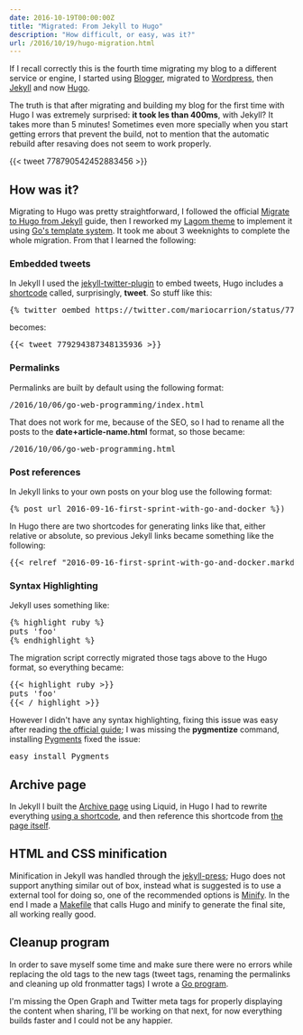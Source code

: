 ```yaml
---
date: 2016-10-19T00:00:00Z
title: "Migrated: From Jekyll to Hugo"
description: "How difficult, or easy, was it?"
url: /2016/10/19/hugo-migration.html
---
```


If I recall correctly this is the fourth time migrating my blog to a different service or engine, I started using [Blogger](https://en.wikipedia.org/wiki/Blogger_(service)), migrated to [Wordpress](https://en.wikipedia.org/wiki/WordPress), then [Jekyll](https://jekyllrb.com/) and now [Hugo](https://gohugo.io/).

The truth is that after migrating and building my blog for the first time with Hugo I was extremely surprised: **it took les than 400ms**, with Jekyll? It takes more than 5 minutes! Sometimes even more specially when you start getting errors that prevent the build, not to mention that the automatic rebuild after resaving does not seem to work properly.

{{< tweet 778790542452883456 >}}

## How was it?

Migrating to Hugo was pretty straightforward, I followed the official [Migrate to Hugo from Jekyll](https://gohugo.io/tutorials/migrate-from-jekyll/) guide, then I reworked my [Lagom theme](https://github.com/swanson/lagom) to implement it using [Go's template system](http://gohugo.io/templates/go-templates/). It took me about 3 weeknights to complete the whole migration. From that I learned the following:

### Embedded tweets

In Jekyll I used the [jekyll-twitter-plugin](https://github.com/rob-murray/jekyll-twitter-plugin) to embed tweets, Hugo includes a [shortcode](https://gohugo.io/extras/shortcodes/) called, surprisingly, **tweet**. So stuff like this:

<pre class="black-pre">
{% twitter oembed https://twitter.com/mariocarrion/status/771469295431868416 %}
</pre>

becomes:

<pre class="black-pre">
{{&lt; tweet 779294387348135936 &gt;}}
</pre>

### Permalinks

Permalinks are built by default using the following format:

<pre class="black-pre">
/2016/10/06/go-web-programming/index.html
</pre>

That does not work for me, because of the SEO, so I had to rename all the posts to the **date+article-name.html** format, so those became:

<pre class="black-pre">
/2016/10/06/go-web-programming.html
</pre>

### Post references

In Jekyll links to your own posts on your blog use the following format:

<pre class="black-pre">
{% post_url 2016-09-16-first-sprint-with-go-and-docker %}) 
</pre>

In Hugo there are two shortcodes for generating links like that, either relative or absolute, so previous Jekyll links became something like the following:

<pre class="black-pre">
{{&lt; relref "2016-09-16-first-sprint-with-go-and-docker.markdown" &gt;}}
</pre>

### Syntax Highlighting

Jekyll uses something like:

<pre class="black-pre">
{% highlight ruby %}
puts 'foo'
{% endhighlight %}
</pre>

The migration script correctly migrated those tags above to the Hugo format, so everything became:

<pre class="black-pre">
{{&lt; highlight ruby &gt;}}
puts 'foo'
{{&lt; / highlight &gt;}}
</pre>

However I didn't have any syntax highlighting, fixing this issue was easy after reading [the official guide](https://gohugo.io/extras/highlighting/); I was missing the **pygmentize** command, installing [Pygments](http://pygments.org/) fixed the issue:

<pre class="black-pre">
easy_install Pygments
</pre>

## Archive page

In Jekyll I built the [Archive page](/archive.html) using Liquid, in Hugo I had to rewrite everything [using a shortcode](https://github.com/MarioCarrion/mariocarrion.github.com/blob/master/themes/lagom/layouts/shortcodes/archive_list.html), and then reference this shortcode from [the page itself](https://github.com/MarioCarrion/mariocarrion.github.com/blob/master/content/pages/archive.markdown).

## HTML and CSS minification 

Minification in Jekyll was handled through the [jekyll-press](https://github.com/stereobooster/jekyll-press); Hugo does not support anything similar out of box, instead what is suggested is to use a external tool for doing so, one of the recommended options is [Minify](https://github.com/tdewolff/minify/tree/master/cmd/minify). In the end I made a [Makefile](https://github.com/MarioCarrion/mariocarrion.github.com/blob/master/Makefile) that calls Hugo and minify to generate the final site, all working really good.

## Cleanup program

In order to save myself some time and make sure there were no errors while replacing the old tags to the new tags (tweet tags, renaming the permalinks and cleaning up old fronmatter tags) I wrote a [Go program](https://github.com/MarioCarrion/jekyll-to-hugo).

I'm missing the Open Graph and Twitter meta tags for properly displaying the content when sharing, I'll be working on that next, for now everything builds faster and I could not be any happier.
